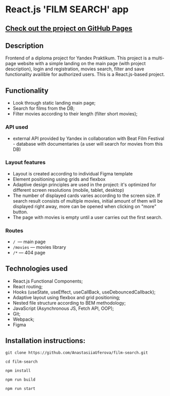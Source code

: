 # React.js 'FILM SEARCH' app

## [Check out the project on GitHub Pages](https://AnastasiiaUferova.github.io/film-search)

## Description

Frontend of a diploma project for Yandex Praktikum. This project is a multi-page website with a simple landing on the main page (with project description), login and registration, movies search, filter and save functionality availible for authorized users. This is a React.js-based project.

## Functionality

* Look through static landing main page;
* Search for films from the DB;
* Filter movies according to their length (filter short movies);

### API used

* external API provided by Yandex in collaboration with Beat Film Festival - database with documentaries (a user will search for movies from this DB)

### Layout features

* Layout is created according to individual Figma template
* Element positioning using grids and flexbox
* Adaptive design principles are used in the project: it's optimized for different screen resolutions (mobile, tablet, desktop)
* The number of displayed cards varies according to the screen size. If search result consists of multiple movies, initial amount of them will be displayed right away, more can be opened when clicking on "more" button.
* The page with movies is empty until a user carries out the first search. 

### Routes
* ```/ ```— main page
* ```/movies``` — movies library
* ```/*``` — 404 page

## Technologies used

* React.js Functional Components;
* React routing;
* Hooks (useState, useEffect, useCallBack, useDebouncedCallback);
* Adaptive layout using flexbox and grid positioning;
* Nested file structure according to BEM methodology;
* JavaScript (Asynchronous JS, Fetch API, OOP);
* Git;
* Webpack;
* Figma


## Installation instructions:

```
git clone https://github.com/AnastasiiaUferova/film-search.git

cd film-search

npm install 

npm run build

npm run start
```

